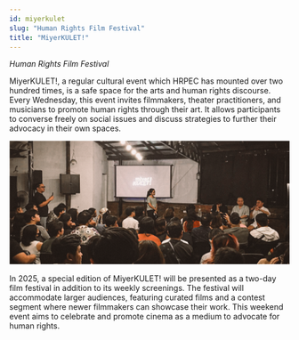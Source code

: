 ```yaml
---
id: miyerkulet
slug: "Human Rights Film Festival"
title: "MiyerKULET!"
---
```

*Human Rights Film Festival*  
  
MiyerKULET!, a regular cultural event which HRPEC has mounted over two hundred times, is a safe space for the arts and human rights discourse. Every Wednesday, this event invites filmmakers, theater practitioners, and musicians to promote human rights through their art. It allows participants to converse freely on social issues and discuss strategies to further their advocacy in their own spaces.  
  
![Image2](miyerkulet.png)

In 2025, a special edition of MiyerKULET! will be presented as a two-day film festival in addition to its weekly screenings. The festival will accommodate larger audiences, featuring curated films and a contest segment where newer filmmakers can showcase their work. This weekend event aims to celebrate and promote cinema as a medium to advocate for human rights.  
